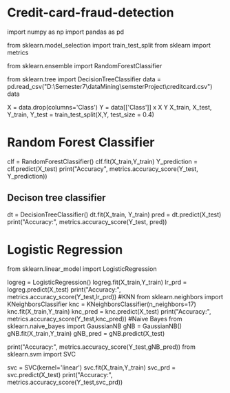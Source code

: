 # Credit-card-fraud-detection
import numpy as np
import pandas as pd

from sklearn.model_selection import train_test_split
from sklearn import metrics

from sklearn.ensemble import RandomForestClassifier

from sklearn.tree import DecisionTreeClassifier
data = pd.read_csv("D:\Semester7\dataMining\semsterProject\creditcard.csv")
data

X = data.drop(columns='Class')
Y = data[['Class']]
x
X
Y
X_train, X_test, Y_train, Y_test = train_test_split(X,Y, test_size = 0.4)
# Random Forest Classifier


clf = RandomForestClassifier()
clf.fit(X_train,Y_train)
Y_prediction = clf.predict(X_test)
print("Accuracy", metrics.accuracy_score(Y_test, Y_prediction))
## Decison tree classifier
dt = DecisionTreeClassifier()
dt.fit(X_train, Y_train)
pred = dt.predict(X_test)
print("Accuracy:", metrics.accuracy_score(Y_test, pred))

# Logistic Regression
from sklearn.linear_model import LogisticRegression

logreg = LogisticRegression()
logreg.fit(X_train,Y_train)
lr_prd = logreg.predict(X_test)
print("Accuracy:", metrics.accuracy_score(Y_test,lr_prd))
#KNN
from sklearn.neighbors import KNeighborsClassifier
knc = KNeighborsClassifier(n_neighbors=17)
knc.fit(X_train,Y_train)
knc_pred = knc.predict(X_test)
print("Accuracy:", metrics.accuracy_score(Y_test,knc_pred))
#Naive Bayes
from sklearn.naive_bayes import GaussianNB
gNB = GaussianNB()
gNB.fit(X_train,Y_train)
gNB_pred = gNB.predict(X_test)

print("Accuracy:", metrics.accuracy_score(Y_test,gNB_pred))
from sklearn.svm import SVC

svc = SVC(kernel='linear')
svc.fit(X_train,Y_train)
svc_prd = svc.predict(X_test)
print("Accuracy:", metrics.accuracy_score(Y_test,svc_prd))
